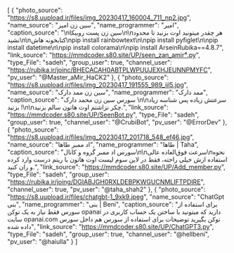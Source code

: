 [
  {
    "photo_source": "https://s8.uupload.ir/files/img_20230417_160004_711_np2.jpg",
    "name_source": "سین زن امیر",
    "name_programmer": "امیر",
    "caption_source": "\nسین زن پست روبیکا\n\nهر چقدر میتونید اوت بزنید تا محدود نشید\n\nکتابخونه هاش\npip install rainbowtext\n\npip install pyfiglet\n\npip install datetime\n\npip install colorama\n\npip install ArseinRubika==4.8.7",
    "link_source": "https://mmdcoder.s80.site/UP/seen_zan_amir⁴.py",
    "type_File": "sadeh",
    "group_user": true,
    "channel_user": "https://rubika.ir/joinc/BHECACAH0ABTPLWPUUJEXHJEUNNPMYFC",
    "pv_user": "@Master_aMir_HaCK2"
  },
  {
    "photo_source": "https://s8.uupload.ir/files/img_20230417_191555_989_ijl5.jpg",
    "name_source": "سین زن ممد دارک",
    "name_programmer": "ممد دارک",
    "caption_source": "سورس سین زن محمد دارک \n\nسرعتش زیاده پس شناسه زیاد بزنید !\n\nچکر نزاشتم اوث هاتون سالم بزنید.",
    "link_source": "https://mmdcoder.s80.site/UP/SeenBot.py",
    "type_File": "sadeh",
    "group_user": true,
    "channel_user": "@CrubiBot",
    "pv_user": "@ErrorDev"
  },
  {
    "photo_source": "https://s8.uupload.ir/files/img_20230417_201718_548_ef46.jpg",
    "name_source": "اد ممبر طاها",
    "name_programmer": "طاها | Taha",
    "caption_source": "سورس اد ممبر گروه و کانال\n\nسرعت فوق‌العاده عالی\nنحوه استفاده ازش خیلی راحته، فقط در لاین سوم لیست اوت هاتون با ریتم درست وارد کرده  و ران کنید.",
    "link_source": "https://mmdcoder.s80.site/UP/Add_member.py",
    "type_File": "sadeh",
    "group_user": "https://rubika.ir/joing/DGIABJGH0RXLDEBPKWGUCNMLIFTPDIRE",
    "channel_user": true,
    "pv_user": "@taha_shah2"
  },
  {
    "photo_source": "https://s8.uupload.ir/files/chatgbt-1_9xk9.jpeg",
    "name_source": "ChatGpt بنی",
    "name_programmer": "بنی | Beni",
    "caption_source": "برای استفاده از سورس فقط نیاز به یک توکن opanai دارید که میتونید با ساختن یک حساب کاربری در سایت opanai.com توکن بگیرید توضیحات برای استفاده از سورس هم داخل سورس داده شده",
    "link_source": "https://mmdcoder.s80.site/UP/ChatGPT3.py",
    "type_File": "sadeh",
    "group_user": true,
    "channel_user": "@hellbeni",
    "pv_user": "@haiulla"
  }
]

